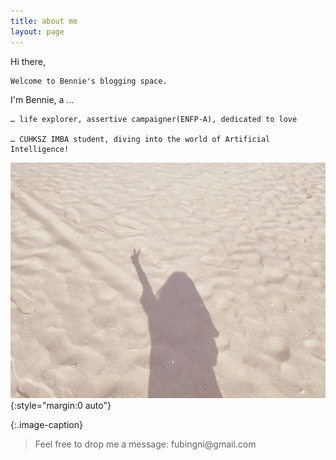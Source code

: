```yaml
---
title: about me
layout: page
---
```


Hi there,

    Welcome to Bennie's blogging space. 



I'm Bennie, a ...

    … life explorer, assertive campaigner(ENFP-A), dedicated to love

    … CUHKSZ IMBA student, diving into the world of Artificial Intelligence!

![photo by Bennie](../assets/images/beach.jpg){:style="margin:0 auto"}

{:.image-caption}




<blockquote class="blockquote-center"> Feel free to drop me a message: fubingni@gmail.com


